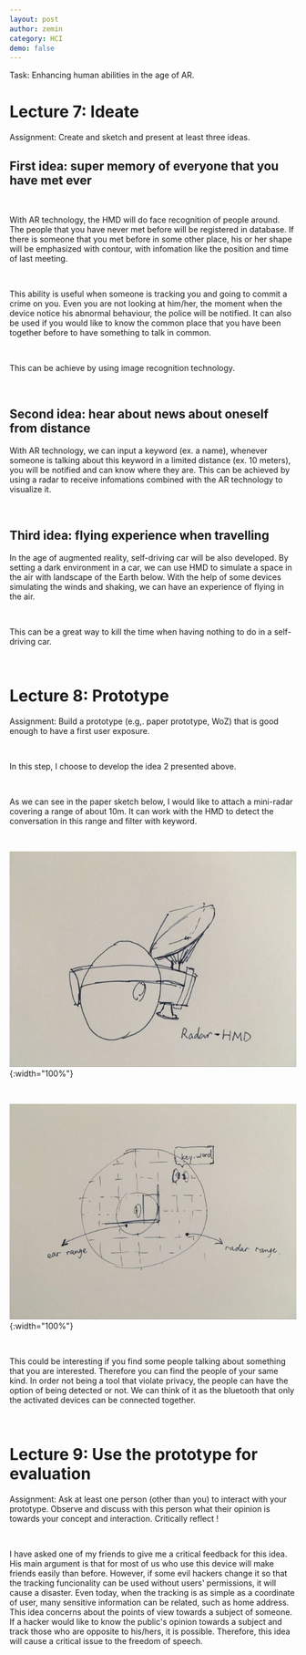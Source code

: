 ```yaml
---
layout: post
author: zemin 
category: HCI
demo: false 
---
```


Task: Enhancing human abilities in the age of AR.

# Lecture 7: Ideate

Assignment: Create and sketch and present at least three ideas.

## First idea: super memory of everyone that you have met ever

&nbsp;

With AR technology, the HMD will do face recognition of people around. The people that you have never met before will be registered in database. If there is someone that you met before in some other place, his or her shape will be emphasized with contour, with infomation like the position and time of last meeting.

&nbsp;

This ability is useful when someone is tracking you and going to commit a crime on you. Even you are not looking at him/her, the moment when the device notice his abnormal behaviour, the police will be notified. It can also be used if you would like to know the common place that you have been together before to have something to talk in common.

&nbsp;

This can be achieve by using image recognition technology.

&nbsp;

## Second idea: hear about news about oneself from distance

With AR technology, we can input a keyword (ex. a name), whenever someone is talking about this keyword in a limited distance (ex. 10 meters), you will be notified and can know where they are. This can be achieved by using a radar to receive infomations combined with the AR technology to visualize it.

&nbsp;

## Third idea: flying experience when travelling

In the age of augmented reality, self-driving car will be also developed. By setting a dark environment in a car, we can use HMD to simulate a space in the air with landscape of the Earth below. With the help of some devices simulating the winds and shaking, we can have an experience of flying in the air.

&nbsp;

This can be a great way to kill the time when having nothing to do in a self-driving car.

&nbsp;

# Lecture 8: Prototype

Assignment: Build a prototype (e.g,. paper prototype, WoZ) that is good enough to have a first user exposure.

&nbsp;

In this step, I choose to develop the idea 2 presented above.

&nbsp;

As we can see in the paper sketch below, I would like to attach a mini-radar covering a range of about 10m. It can work with the HMD to detect the conversation in this range and filter with keyword.

&nbsp;

![Alt text](https://raw.githubusercontent.com/zemin-xu/zemin-xu.github.io/master/assets/images/hci_lecture/idea_prototype_1.jpg "paper sketch for device"){:width="100%"}

&nbsp;

![Alt text](https://raw.githubusercontent.com/zemin-xu/zemin-xu.github.io/master/assets/images/hci_lecture/idea_prototype_2.jpg "functionality"){:width="100%"}

&nbsp;

This could be interesting if you find some people talking about something that you are interested. Therefore you can find the people of your same kind. In order not being a tool that violate privacy, the people can have the option of being detected or not. We can think of it as the bluetooth that only the activated devices can be connected together.

&nbsp;

# Lecture 9: Use the prototype for evaluation

Assignment: Ask at least one person (other than you) to interact with your prototype. Observe and discuss with this person what their opinion is towards your concept and interaction. Critically reflect !

&nbsp;

I have asked one of my friends to give me a critical feedback for this idea. His main argument is that for most of us who use this device will make friends easily than before. However, if some evil hackers change it so that the tracking funcionality can be used without users' permissions, it will cause a disaster. Even today, when the tracking is as simple as a coordinate of user, many sensitive information can be related, such as home address. This idea concerns about the points of view towards a subject of someone. If a hacker would like to know the public's opinion towards a subject and track those who are opposite to his/hers, it is possible. Therefore, this idea will cause a critical issue to the freedom of speech.

&nbsp;
